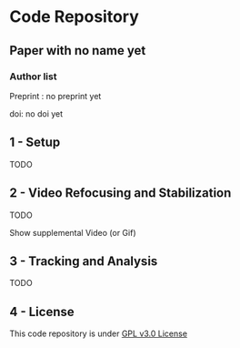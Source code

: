 # Code Repository

## Paper with no name yet

### Author list

Preprint : no preprint yet

doi: no doi yet

## 1 - Setup

TODO

## 2 - Video Refocusing and Stabilization

TODO

Show supplemental Video (or Gif)



## 3 - Tracking and Analysis

TODO

## 4 - License

This code repository is under [GPL v3.0 License](https://github.com/fabda/mcc_paper/blob/master/LICENSE)
